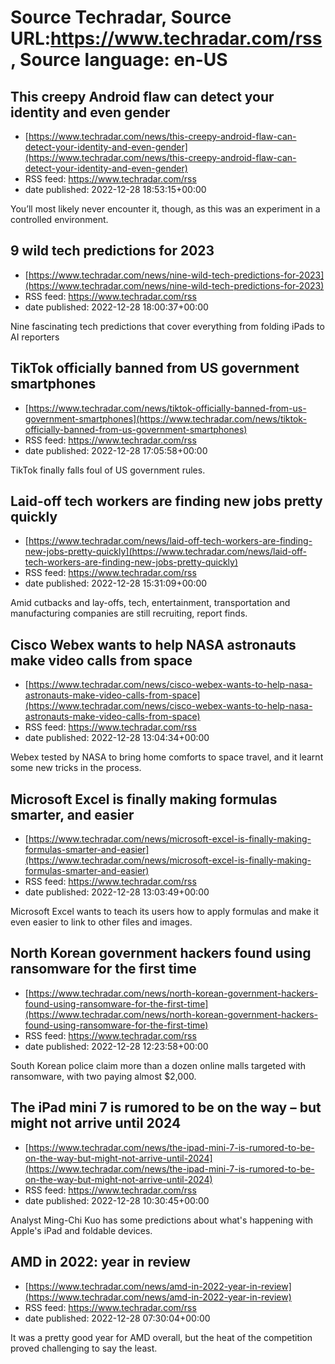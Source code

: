 # Source Techradar, Source URL:https://www.techradar.com/rss, Source language: en-US

## This creepy Android flaw can detect your identity and even gender
 - [https://www.techradar.com/news/this-creepy-android-flaw-can-detect-your-identity-and-even-gender](https://www.techradar.com/news/this-creepy-android-flaw-can-detect-your-identity-and-even-gender)
 - RSS feed: https://www.techradar.com/rss
 - date published: 2022-12-28 18:53:15+00:00

You’ll most likely never encounter it, though, as this was an experiment in a controlled environment.

## 9 wild tech predictions for 2023
 - [https://www.techradar.com/news/nine-wild-tech-predictions-for-2023](https://www.techradar.com/news/nine-wild-tech-predictions-for-2023)
 - RSS feed: https://www.techradar.com/rss
 - date published: 2022-12-28 18:00:37+00:00

Nine fascinating tech predictions that cover everything from folding iPads to AI reporters

## TikTok officially banned from US government smartphones
 - [https://www.techradar.com/news/tiktok-officially-banned-from-us-government-smartphones](https://www.techradar.com/news/tiktok-officially-banned-from-us-government-smartphones)
 - RSS feed: https://www.techradar.com/rss
 - date published: 2022-12-28 17:05:58+00:00

TikTok finally falls foul of US government rules.

## Laid-off tech workers are finding new jobs pretty quickly
 - [https://www.techradar.com/news/laid-off-tech-workers-are-finding-new-jobs-pretty-quickly](https://www.techradar.com/news/laid-off-tech-workers-are-finding-new-jobs-pretty-quickly)
 - RSS feed: https://www.techradar.com/rss
 - date published: 2022-12-28 15:31:09+00:00

Amid cutbacks and lay-offs, tech, entertainment, transportation and manufacturing companies are still recruiting, report finds.

## Cisco Webex wants to help NASA astronauts make video calls from space
 - [https://www.techradar.com/news/cisco-webex-wants-to-help-nasa-astronauts-make-video-calls-from-space](https://www.techradar.com/news/cisco-webex-wants-to-help-nasa-astronauts-make-video-calls-from-space)
 - RSS feed: https://www.techradar.com/rss
 - date published: 2022-12-28 13:04:34+00:00

Webex tested by NASA to bring home comforts to space travel, and it learnt some new tricks in the process.

## Microsoft Excel is finally making formulas smarter, and easier
 - [https://www.techradar.com/news/microsoft-excel-is-finally-making-formulas-smarter-and-easier](https://www.techradar.com/news/microsoft-excel-is-finally-making-formulas-smarter-and-easier)
 - RSS feed: https://www.techradar.com/rss
 - date published: 2022-12-28 13:03:49+00:00

Microsoft Excel wants to teach its users how to apply formulas and make it even easier to link to other files and images.

## North Korean government hackers found using ransomware for the first time
 - [https://www.techradar.com/news/north-korean-government-hackers-found-using-ransomware-for-the-first-time](https://www.techradar.com/news/north-korean-government-hackers-found-using-ransomware-for-the-first-time)
 - RSS feed: https://www.techradar.com/rss
 - date published: 2022-12-28 12:23:58+00:00

South Korean police claim more than a dozen online malls targeted with ransomware, with two paying almost $2,000.

## The iPad mini 7 is rumored to be on the way – but might not arrive until 2024
 - [https://www.techradar.com/news/the-ipad-mini-7-is-rumored-to-be-on-the-way-but-might-not-arrive-until-2024](https://www.techradar.com/news/the-ipad-mini-7-is-rumored-to-be-on-the-way-but-might-not-arrive-until-2024)
 - RSS feed: https://www.techradar.com/rss
 - date published: 2022-12-28 10:30:45+00:00

Analyst Ming-Chi Kuo has some predictions about what's happening with Apple's iPad and foldable devices.

## AMD in 2022: year in review
 - [https://www.techradar.com/news/amd-in-2022-year-in-review](https://www.techradar.com/news/amd-in-2022-year-in-review)
 - RSS feed: https://www.techradar.com/rss
 - date published: 2022-12-28 07:30:04+00:00

It was a pretty good year for AMD overall, but the heat of the competition proved challenging to say the least.
